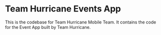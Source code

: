 # Team Hurricane Events App

This is the codebase for Team Hurricane Mobile Team. It contains the code for the Event App built by Team Hurricane.